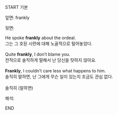 START
기본

앞면:
frankly


뒷면:
<div>He spoke <strong>frankly</strong> about the ordeal. </div><div><div>그는 그 호된 시련에 대해 노골적으로 털어놓았다.</div></div><div><br></div><div><div>Quite <strong>frankly</strong>, I don’t blame you. </div><div><div>전적으로 솔직하게 말해서 난 당신을 탓하지 않아요.</div></div></div><div><br></div><div><div><strong>Frankly</strong>, I couldn’t care less what happens to him. </div><div><div>솔직히 말하면, 난 그에게 무슨 일이 있는지 조금도 관심 없다.</div></div></div><div><br></div><div>솔직히 (말하면)</div>


해석:
<!--ID: 1746614453969-->
END